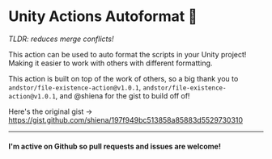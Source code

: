 # Unity Actions Autoformat 🔎
*TLDR: reduces merge conflicts!*

This action can be used to auto format the scripts in your Unity project! Making it easier to work with others with different formatting.

This action is built on top of the work of others, so a big thank you to `andstor/file-existence-action@v1.0.1`, `andstor/file-existence-action@v1.0.1`, and @shiena for the gist to build off of!

Here's the original gist → https://gist.github.com/shiena/197f949bc513858a85883d5529730310

---

#### I'm active on Github so pull requests and issues are welcome! 

